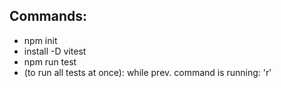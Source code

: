 ## Commands:

- npm init
- install -D vitest
- npm run test
- (to run all tests at once): while prev. command is running: 'r'